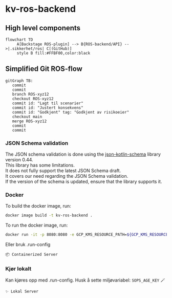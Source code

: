 # kv-ros-backend
## High level components

```mermaid
flowchart TD
     A[Backstage ROS-plugin] --> B{ROS-backend/API} -->|.sikkerhet/ros| C[(GitHub)]
     style B fill:#FFBF00,color:black
```

## Simplified Git ROS-flow

```mermaid
gitGraph TB:
   commit
   commit
   branch ROS-xyz12
   checkout ROS-xyz12
   commit id: "Lagt til scenarier"
   commit id: "Justert konsekvens"
   commit id: "Godkjent" tag: "Godkjent av risikoeier"
   checkout main
   merge ROS-xyz12
   commit
   commit
```

### JSON Schema validation

The JSON schema validation is done using the [json-kotlin-schema](https://github.com/pwall567/json-kotlin-schema)
library version 0.44.  
This library has some limitations.  
It does not fully support the latest JSON Schema draft.  
It covers our need regarding the JSON Schema validation.  
If the version of the schema is updated, ensure that the library supports it.

### Docker

To build the docker image, run:

```sh
docker image build -t kv-ros-backend .
```

To run the docker image, run:

```sh
docker run -it -p 8080:8080 -e GCP_KMS_RESOURCE_PATH=${GCP_KMS_RESOURCE_PATH} -e SOPS_AGE_PUBLIC_KEY=${SOPS_AGE_PUBLIC_KEY} -e SOPS_AGE_KEY=${SOPS_AGE_PRIVATE_KEY} kv-ros-backend
```

Eller bruk .run-config

```
📦 Containerized Server
```

### Kjør lokalt

Kan kjøres opp med .run-config.
Husk å sette miljøvariabel: ```SOPS_AGE_KEY``` 🪄

```
✨ Lokal Server
```

